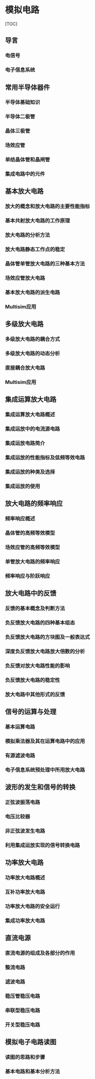 # 模拟电路

[TOC]

## 导言

### 电信号

### 电子信息系统



## 常用半导体器件

### 半导体基础知识

### 半导体二极管

### 晶体三极管

### 场效应管

### 单结晶体管和晶闸管

### 集成电路中的元件

## 基本放大电路

### 放大的概念和放大电路的主要性能指标

### 基本共射放大电路的工作原理

### 放大电路的分析方法

### 放大电路静态工作点的稳定

### 晶体管单管放大电路的三种基本方法

### 场效应管放大电路

### 基本放大电路的派生电路

### Multisim应用

## 多级放大电路

### 多级放大电路的耦合方式

### 多级放大电路的动态分析

### 直接耦合放大电路

### Multisim应用

## 集成运算放大电路

### 集成运算放大电路概述

### 集成运放中的电流源电路

### 集成运放电路简介

### 集成运放的性能指标及低频等效电路

### 集成运放的种类及选择

### 集成运放的使用

## 放大电路的频率响应

### 频率响应概述

### 晶体管的高频等效模型

### 场效应管的高频等效模型

### 单管放大电路的频率响应

### 频率响应与阶跃响应

## 放大电路中的反馈

### 反馈的基本概念及判断方法

### 负反馈放大电路的四种基本组态

### 负反馈放大电路的方块图及一般表达式

### 深度负反馈放大电路放大倍数的分析

### 负反馈对放大电路性能的影响

### 负反馈放大电路的稳定性

### 放大电路中其他形式的反馈

## 信号的运算与处理

### 基本运算电路

### 模拟乘法器及其在运算电路中的应用

### 有源滤波电路

### 电子信息系统预处理中所用放大电路

## 波形的发生和信号的转换

### 正弦波振荡电路

### 电压比较器

### 非正弦波发生电路

### 利用集成运放实现的信号转换电路

## 功率放大电路

### 功率放大电路概述

### 互补功率放大电路

### 功率放大电路的安全运行

### 集成功率放大电路

## 直流电源

### 直流电源的组成及各部分的作用

### 整流电路

### 滤波电路

### 稳压管稳压电路

### 串联型稳压电路

### 开关型稳压电路

## 模拟电子电路读图

### 读图的思路和步骤

### 基本电路和基本分析方法

